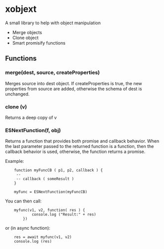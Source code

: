 # xobjext

A small library to help with object manipulation

- Merge objects
- Clone object
- Smart promisify functions 


## Functions

### merge(dest, source, createProperties)
Merges source into dest object. If createProperties is true, the new properties from source are added, otherwise the schema of dest is unchanged.

### clone (v) 
Returns a deep copy of v

### ESNextFunction(f, obj)
Returns a function that provides both promise and callback behavior. When the last parameter passed to the returned function is a function, then the callback behavior is used, otherwise, the function returns a promise.

Example:

        function myFuncCB ( p1, p2, callback ) {
         --
         -- callback ( someResult )
        }

        myFunc = ESNextFunction(myFuncCB)

You can then call: 
    
        myfunc(v1, v2, function( res ) {
                console.log ("Result:" + res)
            })

or (in async function):

        res = await myfunc(v1, v2)
        console.log (res)
    



